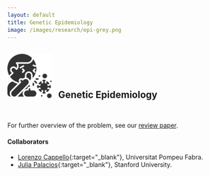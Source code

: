 ```yaml
---
layout: default
title: Genetic Epidemiology
image: /images/research/epi-grey.png
---
```


## <img style="width:100px; padding-right: 10px;" src="/images/research/epi-grey.png"> Genetic Epidemiology
<br/>




For further overview of the problem, see our [review paper](/papers/cappello-phylodynamics-review/).


#### Collaborators
* [Lorenzo Cappello](https://lorenzocapp.github.io/){:target="_blank"}, Universitat Pompeu Fabra.
* [Julia Palacios](https://juliapalacios.github.io/){:target="_blank"}, Stanford University. 
